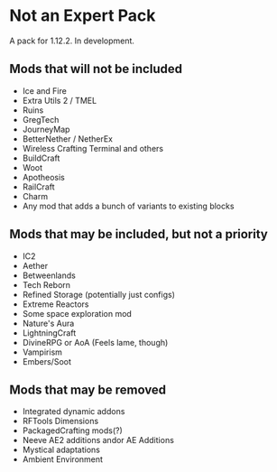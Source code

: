 # Not an Expert Pack

A pack for 1.12.2. In development.


## Mods that will not be included
- Ice and Fire
- Extra Utils 2 / TMEL
- Ruins
- GregTech
- JourneyMap
- BetterNether / NetherEx
- Wireless Crafting Terminal and others
- BuildCraft
- Woot
- Apotheosis
- RailCraft
- Charm
- Any mod that adds a bunch of variants to existing blocks

## Mods that may be included, but not a priority
- IC2
- Aether
- Betweenlands
- Tech Reborn
- Refined Storage (potentially just configs)
- Extreme Reactors
- Some space exploration mod
- Nature's Aura
- LightningCraft
- DivineRPG or AoA (Feels lame, though)
- Vampirism
- Embers/Soot

## Mods that may be removed
- Integrated dynamic addons
- RFTools Dimensions
- PackagedCrafting mods(?)
- Neeve AE2 additions andor AE Additions
- Mystical adaptations
- Ambient Environment
